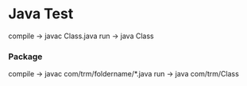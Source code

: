 # Java Test
compile -> javac Class.java
run -> java Class

### Package 
compile -> javac com/trm/foldername/*.java
run -> java com/trm/Class